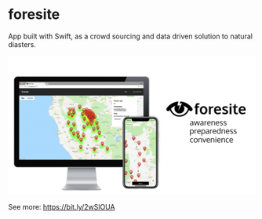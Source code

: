 # foresite 

App built with Swift, as a crowd sourcing and data driven solution to natural diasters.

![](demo.png)

See more: https://bit.ly/2wSlOUA
